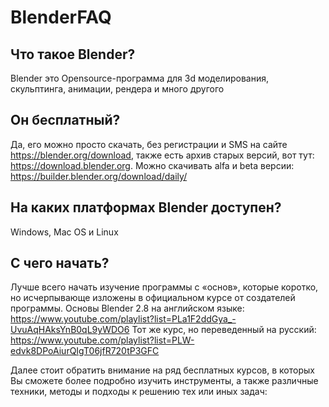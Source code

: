 # BlenderFAQ

## Что такое Blender?
Blender это Opensource-программа для 3d моделирования, скульптинга, анимации, рендера и много другого

## Он бесплатный? 
Да, его можно просто скачать, без регистрации и SMS на сайте https://blender.org/download, также есть архив старых версий, вот тут: https://download.blender.org. 
Можно скачивать alfa и beta версии: https://builder.blender.org/download/daily/

## На каких платформах Blender доступен?
Windows, Mac OS и Linux

## С чего начать?
Лучше всего начать изучение программы с «основ», которые коротко, но исчерпывающе изложены в официальном курсе от создателей программы.
Основы Blender 2.8 на английском языке: https://www.youtube.com/playlist?list=PLa1F2ddGya_-UvuAqHAksYnB0qL9yWDO6
Тот же курс, но переведенный на русский: https://www.youtube.com/playlist?list=PLW-edvk8DPoAiurQIgT06jfR720tP3GFC

Далее стоит обратить внимание на ряд бесплатных курсов, в которых Вы сможете более подробно изучить инструменты, а также различные техники, методы и подходы к решению тех или иных задач:
